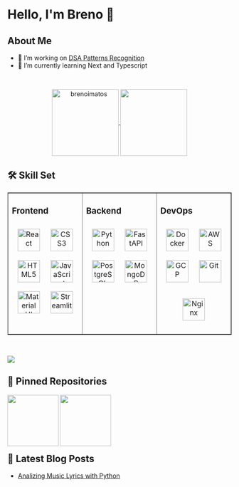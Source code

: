 # Hello, I'm Breno 👋

## About Me

- 🔭 I’m working on [DSA Patterns Recognition](https://github.com/brenoimatos/dsa-patterns-recognition)
- 🌱 I’m currently learning Next and Typescript


<br>

<p align="center">
  <a href="https://github.com/brenoimatos/github-readme-streak-stats" title="Go to Source">
    <img align="center" height="150" src="https://github-readme-streak-stats.herokuapp.com/?user=brenoimatos&theme=dracula&hide_border=false" alt="brenoimatos">
  </a>
  <a href="https://github.com/brenoimatos">
    <img align="center" height="150" src="https://github-readme-stats.vercel.app/api/top-langs/?username=brenoimatos&layout=donut&theme=dracula&hide=jupyter%20notebook">
  </a>
</p>






## 🛠 Skill Set  
<table border="1"><tr><td valign="top" width="33%">

### **Frontend**  
<div align="center">  
<a href="https://reactjs.org/" target="_blank"><img style="margin: 10px" src="https://profilinator.rishav.dev/skills-assets/react-original-wordmark.svg" alt="React" height="50" /></a>  
<a href="https://www.w3schools.com/css/" target="_blank"><img style="margin: 10px" src="https://profilinator.rishav.dev/skills-assets/css3-original-wordmark.svg" alt="CSS3" height="50" /></a>  
<a href="https://en.wikipedia.org/wiki/HTML5" target="_blank"><img style="margin: 10px" src="https://profilinator.rishav.dev/skills-assets/html5-original-wordmark.svg" alt="HTML5" height="50" /></a>  
<a href="https://www.javascript.com/" target="_blank"><img style="margin: 10px" src="https://profilinator.rishav.dev/skills-assets/javascript-original.svg" alt="JavaScript" height="50" /></a>  
<a href="https://mui.com/" target="_blank"><img style="margin: 10px" src="https://profilinator.rishav.dev/skills-assets/mui.png" alt="Material UI" height="50" /></a>
<a href="https://streamlit.io/" target="_blank"><img style="margin: 10px" src="https://gitlab.com/uploads/-/system/project/avatar/20476870/streamlit.png" alt="Streamlit" height="50" /></a>  
  
</div>

</td><td valign="top" width="33%">

### **Backend**  
<div align="center">
<a href="https://www.python.org/" target="_blank"><img style="margin: 10px" src="https://profilinator.rishav.dev/skills-assets/python-original.svg" alt="Python" height="50" /></a>
<a href="https://fastapi.tiangolo.com/" target="_blank"><img style="margin: 10px" src="https://fastapi.tiangolo.com/img/logo-margin/logo-teal.png" alt="FastAPI" height="50" /></a>  
<a href="https://www.postgresql.org/" target="_blank"><img style="margin: 10px" src="https://profilinator.rishav.dev/skills-assets/postgresql-original-wordmark.svg" alt="PostgreSQL" height="50" /></a>
<a href="https://www.mongodb.com/" target="_blank"><img style="margin: 10px" src="https://profilinator.rishav.dev/skills-assets/mongodb-original-wordmark.svg" alt="MongoDB" height="50" /></a>  
 
</div>

</td><td valign="top" width="33%">

### **DevOps**  
<div align="center">  
<a href="https://www.docker.com/" target="_blank"><img style="margin: 10px" src="https://profilinator.rishav.dev/skills-assets/docker-original-wordmark.svg" alt="Docker" height="50" /></a>
<a href="https://aws.amazon.com/" target="_blank"><img style="margin: 10px" src="https://d1.awsstatic.com/PTNR_AWS_logo_300x300_BWColor.8a63bc4699377744833f0da71b08acc09bc1b85c.png" alt="AWS" height="50" /></a>  
<a href="https://cloud.google.com/" target="_blank"><img style="margin: 10px" src="https://profilinator.rishav.dev/skills-assets/google_cloud-icon.svg" alt="GCP" height="50" /></a>  
<a href="https://github.com/" target="_blank"><img style="margin: 10px" src="https://profilinator.rishav.dev/skills-assets/git-scm-icon.svg" alt="Git" height="50" /></a>  

<a href="https://www.nginx.com/" target="_blank"><img style="margin: 10px" src="https://profilinator.rishav.dev/skills-assets/nginx-original.svg" alt="Nginx" height="50" /></a>   
</div>

</td></tr></table>  
<br/>  

![](https://komarev.com/ghpvc/?username=brenoimatos)
## 📌 Pinned Repositories

<div width="100%" align="center">
  <a align="left" href="https://github.com/brenoimatos/credit-decision" title="Credit Decision Engine">
    <img align="left" height="115" src="https://github-readme-stats.vercel.app/api/pin/?username=brenoimatos&repo=credit-decision&theme=react&border_color=61dafb&border_radius=10">
  </a>
  <a align="left" href="https://github.com/brenoimatos/ticket-trade" title="Banca Ingressos">
    <img align="left" height="115" src="https://github-readme-stats.vercel.app/api/pin/?username=brenoimatos&repo=ticket-trade&theme=react&border_color=61dafb&border_radius=10">
  </a>
</div>

<br/><br/><br/><br/><br/><br/>



## 📝 Latest Blog Posts

- [Analizing Music Lyrics with Python](https://brenoimatos.medium.com/quem-tem-o-maior-vocabul%C3%A1rio-do-rap-nacional-ddbbdc902779)

